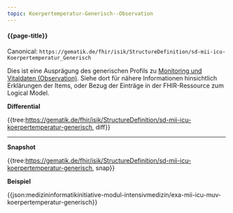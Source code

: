 ```yaml
---
topic: Koerpertemperatur-Generisch--Observation
---
```

#### {{page-title}}

Canonical: 
```https://gematik.de/fhir/isik/StructureDefinition/sd-mii-icu-Koerpertemperatur_Generisch```
<br> 

Dies ist eine Ausprägung des generischen Profils zu [Monitoring und Vitaldaten (Observation)](https://www.medizininformatik-initiative.de/fhir/ext/modul-icu/StructureDefinition/Monitoring-und-Vitaldaten). Siehe dort für nähere Informationen hinsichtlich Erklärungen der Items, oder Bezug der Einträge in der FHIR-Ressource zum Logical Model. 

**Differential**

{{tree:https://gematik.de/fhir/isik/StructureDefinition/sd-mii-icu-koerpertemperatur-generisch, diff}}

---

**Snapshot**

{{tree:https://gematik.de/fhir/isik/StructureDefinition/sd-mii-icu-koerpertemperatur-generisch, snap}}

**Beispiel**

{{json:medizininformatikinitiative-modul-intensivmedizin/exa-mii-icu-muv-koerpertemperatur-generisch}}